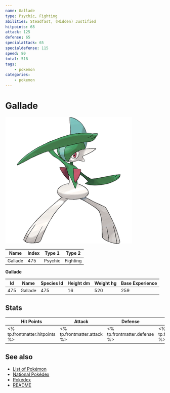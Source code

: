 ```yaml
---
name: Gallade
type: Psychic, Fighting
abilities: Steadfast, (Hidden) Justified
hitpoints: 68
attack: 125
defense: 65
specialattack: 65
specialdefense: 115
speed: 80
total: 518
tags:
    - pokemon
categories:
    - pokemon
---
```


# Gallade


![Gallade](images/475.png)

| **Name** | **Index** | **Type 1** | **Type 2** |
|----|----|----|----|
| Gallade | 475 | Psychic | Fighting  |

**Gallade** 




| **Id** | **Name** | **Species Id** | **Height dm** | **Weight hg** | **Base Experience** |
|--------|----------|----------------|------------|------------|---------------------|
| 475 | Gallade | 475 | 16 | 520 | 259 |



## Stats

| **Hit Points** | **Attack** | **Defense** | **Special Attack** | **Special Defense** | **Speed** | **Total** |
|----------------|------------|-------------|--------------------|---------------------|-----------|-----------|
| <% tp.frontmatter.hitpoints %> | <% tp.frontmatter.attack %> | <% tp.frontmatter.defense %> | <% tp.frontmatter.specialattack %> | <% tp.frontmatter.specialdefense %> | <% tp.frontmatter.speed %> | <% tp.frontmatter.total %> |

## See also

- [List of Pokémon](../pokemon.md)
- [National Pokédex](../national_pokedex.md)
- [Pokédex](../pokedex.md)
- [README](../README.md)
